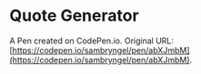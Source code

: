 # Quote Generator

A Pen created on CodePen.io. Original URL: [https://codepen.io/sambryngel/pen/abXJmbM](https://codepen.io/sambryngel/pen/abXJmbM).

